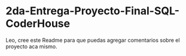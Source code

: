 # 2da-Entrega-Proyecto-Final-SQL-CoderHouse

Leo, cree este Readme para que puedas agregar comentarios sobre el proyecto aca mismo.
